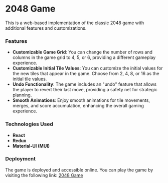 # 2048 Game

This is a web-based implementation of the classic 2048 game with additional features and customizations.

### Features

- **Customizable Game Grid**: You can change the number of rows and columns in the game grid to 4, 5, or 6, providing a different gameplay experience.
- **Customizable Initial Tile Values**: You can customize the initial values for the new tiles that appear in the game. Choose from 2, 4, 8, or 16 as the initial tile values.
- **Undo Functionality**: The game includes an "undo" feature that allows the player to revert their last move, providing a safety net for strategic planning.
- **Smooth Animations**: Enjoy smooth animations for tile movements, merges, and score accumulation, enhancing the overall gaming experience.

### Technologies Used

- **React**
- **Redux**
- **Material-UI (MUI)**

### Deployment

The game is deployed and accessible online. You can play the game by visiting the following link: [2048 Game](https://qyunhuang.github.io/2048-react/)

